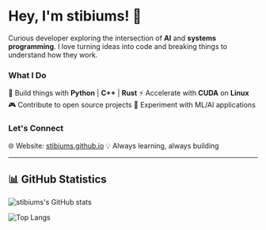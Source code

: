 # Hey, I'm stibiums! 🌟

Curious developer exploring the intersection of **AI** and **systems programming**.
I love turning ideas into code and breaking things to understand how they work.

### What I Do
🔧 Build things with **Python** | **C++** | **Rust**
⚡ Accelerate with **CUDA** on **Linux**
🎮 Contribute to open source projects
🧠 Experiment with ML/AI applications

### Let's Connect
🌐 Website: [stibiums.github.io](https://stibiums.github.io)
💡 Always learning, always building

---

## 📊 GitHub Statistics

![stibiums's GitHub stats](https://github-readme-stats.vercel.app/api?username=stibiums&show_icons=true&theme=radical)

![Top Langs](https://github-readme-stats.vercel.app/api/top-langs/?username=stibiums&layout=compact&exclude_repo=stibiums.github.io)
